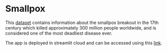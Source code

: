 # Smallpox

This [dataset](https://www.kaggle.com/datasets/programmerrdai/smallpox-the-presuccessor-to-monkey-pox) contains information about the smallpox breakout in the 17th century which killed approximately 300 million people worldwide, and is considered one of the most deadliest disease ever.


The app is deployed in streamlit cloud and can be accessed using this [link](https://share.streamlit.io/frankhart2018/data-knowledge/apps/smallpox/Smallpox_breakout.py).